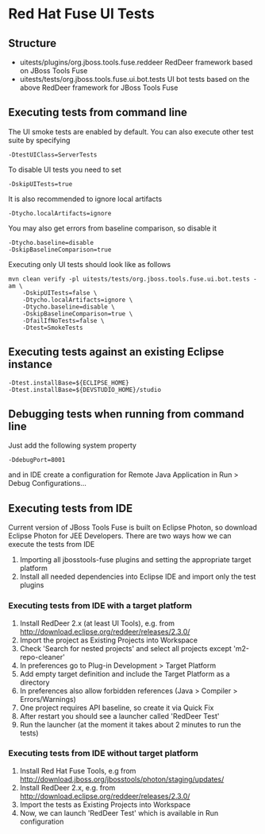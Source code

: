 # Red Hat Fuse UI Tests

## Structure

 - uitests/plugins/org.jboss.tools.fuse.reddeer
   RedDeer framework based on JBoss Tools Fuse
 - uitests/tests/org.jboss.tools.fuse.ui.bot.tests
   UI bot tests based on the above RedDeer framework for JBoss Tools Fuse

## Executing tests from command line

The UI smoke tests are enabled by default. You can also execute other test suite by specifying

    -DtestUIClass=ServerTests

To disable UI tests you need to set

    -DskipUITests=true

It is also recommended to ignore local artifacts

    -Dtycho.localArtifacts=ignore

You may also get errors from baseline comparison, so disable it

    -Dtycho.baseline=disable
    -DskipBaselineComparison=true

Executing only UI tests should look like as follows

    mvn clean verify -pl uitests/tests/org.jboss.tools.fuse.ui.bot.tests -am \
    	-DskipUITests=false \
    	-Dtycho.localArtifacts=ignore \
    	-Dtycho.baseline=disable \
    	-DskipBaselineComparison=true \
    	-DfailIfNoTests=false \
    	-Dtest=SmokeTests

## Executing tests against an existing Eclipse instance

    -Dtest.installBase=${ECLIPSE_HOME}
    -Dtest.installBase=${DEVSTUDIO_HOME}/studio

## Debugging tests when running from command line

Just add the following system property

    -DdebugPort=8001

and in IDE create a configuration for Remote Java Application in Run > Debug Configurations...

## Executing tests from IDE

Current version of JBoss Tools Fuse is built on Eclipse Photon, so download Eclipse Photon for JEE Developers. There are two ways how we can execute the tests from IDE
1. Importing all jbosstools-fuse plugins and setting the appropriate target platform
2. Install all needed dependencies into Eclipse IDE and import only the test plugins

### Executing tests from IDE with a target platform

1. Install RedDeer 2.x (at least UI Tools), e.g. from http://download.eclipse.org/reddeer/releases/2.3.0/
2. Import the project as Existing Projects into Workspace
3. Check 'Search for nested projects' and select all projects except 'm2-repo-cleaner'
4. In preferences go to Plug-in Development > Target Platform
5. Add empty target definition and include the Target Platform as a directory
6. In preferences also allow forbidden references (Java > Compiler > Errors/Warnings)
7. One project requires API baseline, so create it via Quick Fix
8. After restart you should see a launcher called 'RedDeer Test'
9. Run the launcher (at the moment it takes about 2 minutes to run the tests)

### Executing tests from IDE without target platform

1. Install Red Hat Fuse Tools, e.g from http://download.jboss.org/jbosstools/photon/staging/updates/
2. Install RedDeer 2.x, e.g. from http://download.eclipse.org/reddeer/releases/2.3.0/
3. Import the tests as Existing Projects into Workspace
4. Now, we can launch 'RedDeer Test' which is available in Run configuration
